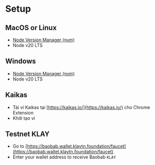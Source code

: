 # Setup

## MacOS or Linux
- [Node Version Manager (nvm)](https://remix.ethereum.org/#lang=en&optimize=false&runs=200&evmVersion=null)
- Node v20 LTS

## Windows
- [Node Version Manager (nvm)](https://remix.ethereum.org/#lang=en&optimize=false&runs=200&evmVersion=null)
- Node v20 LTS

## Kaikas
- Tải ví Kaikas tại [https://kaikas.io/](https://kaikas.io/) cho Chrome Extension
- Khởi tạo ví
  
## Testnet KLAY
- Go to [https://baobab.wallet.klaytn.foundation/faucet](https://baobab.wallet.klaytn.foundation/faucet)
- Enter your wallet address to receive Baobab `KLAY`